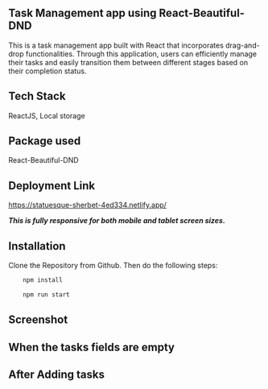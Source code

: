 ## Task Management app using React-Beautiful-DND
This is a task management app built with React that incorporates drag-and-drop functionalities. Through this application, users can efficiently manage their tasks and easily transition them between different stages based on their completion status.
## Tech Stack
ReactJS, Local storage

## Package used
React-Beautiful-DND

## Deployment Link
https://statuesque-sherbet-4ed334.netlify.app/

**_This is fully responsive for both mobile and tablet screen sizes._**

## Installation

Clone the Repository from Github. Then do the following steps:

```bash
    npm install

    npm run start
```
    
## Screenshot
   
## When the tasks fields are empty


## After Adding tasks

